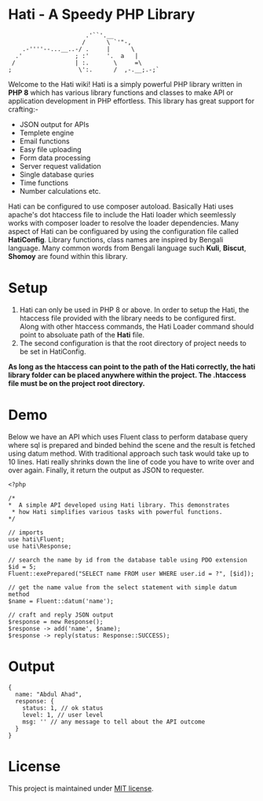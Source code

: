 # Hati - A Speedy PHP Library
                          .'``'.__
                         /      \ `'"-,
        .-''''--...__..-/ .     |      \
      .'               ; :'     '.  a   |
     /                 | :.       \     =\
    ;                   \':.      /  ,-.__;.-;`

Welcome to the Hati wiki! Hati is a simply powerful PHP library written in **PHP 8** which has various library functions and classes to make API or application development in PHP effortless. This library has great support for crafting:-
* JSON output for APIs
* Templete engine
* Email functions
* Easy file uploading
* Form data processing
* Server request validation
* Single database quries
* Time functions
* Number calculations etc.

Hati can be configured to use composer autoload. Basically Hati uses apache's dot htaccess file to include the Hati loader which seemlessly works with composer loader to resolve the loader dependencies. Many aspect of Hati can be configuared by using the configuration file called **HatiConfig**. Library functions, class names are inspired by Bengali language. Many common words from Bengali language such **Kuli**, **Biscut**, **Shomoy** are found within this library.

# Setup
1. Hati can only be used in PHP 8 or above. In order to setup the Hati, the htaccess file provided with the library needs to be configured first. Along with other htaccess commands, the Hati Loader command should point to absoluate path of the **Hati** file. 
2. The second configuration is that the root directory of project needs to be set in HatiConfig.

**As long as the htaccess can point to the path of the Hati correctly, the hati library folder can be placed anywhere within the project. The .htaccess file must be on the project root directory.**

# Demo
Below we have an API which uses Fluent class to perform database query where sql is prepared and binded behind the scene and the result is fetched using datum method. With traditional approach such task would take up to 10 lines. Hati really shrinks down the line of code you have to write over and over again. Finally, it return the output as JSON to requester.

```
<?php

/*
*  A simple API developed using Hati library. This demonstrates
 * how Hati simplifies various tasks with powerful functions.
*/

// imports
use hati\Fluent;
use hati\Response;

// search the name by id from the database table using PDO extension
$id = 5;
Fluent::exePrepared("SELECT name FROM user WHERE user.id = ?", [$id]);

// get the name value from the select statement with simple datum method
$name = Fluent::datum('name');

// craft and reply JSON output
$response = new Response();
$response -> add('name', $name);
$response -> reply(status: Response::SUCCESS);
```
# Output
```
{
  name: "Abdul Ahad",
  response: {
    status: 1, // ok status
    level: 1, // user level
    msg: '' // any message to tell about the API outcome
  }
}
```
# License

This project is maintained under [MIT license](https://en.wikipedia.org/wiki/MIT_License).
